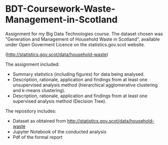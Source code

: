 # BDT-Coursework-Waste-Management-in-Scotland
Assignment for my Big Data Technologies course. 
The dataset chosen was "Generation and Management of Household Waste in Scotland", available under Open Goverment Licence on the statistics.gov.scot website.

(http://statistics.gov.scot/data/household-waste)

The assignment included: 

- Summary statistics (including figures) for data being analysed. 
- Description, rationale, application and findings from at least one unsupervised analysis method (hierarchical agglomerative clustering and k-means clustering). 
- Description, rationale, application and findings from at least one supervised analysis method (Decision Tree).

The repository includes:

- Dataset as obtained from http://statistics.gov.scot/data/household-waste
- Jupyter Notebook of the conducted analysis
- Pdf of the formal report
